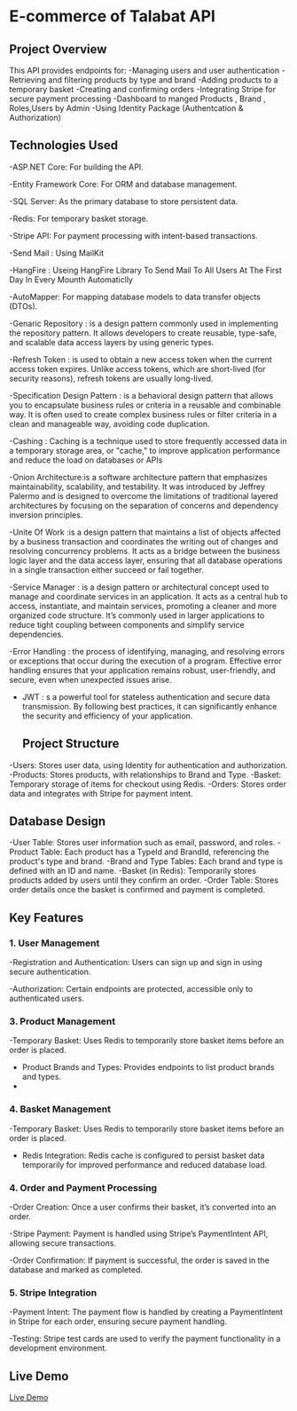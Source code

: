 # E-commerce of Talabat API
## Project Overview
This API provides endpoints for:
-Managing users and user authentication
-Retrieving and filtering products by type and brand
-Adding products to a temporary basket
-Creating and confirming orders
-Integrating Stripe for secure payment processing
-Dashboard to manged Products , Brand , Roles,Users by Admin
-Using Identity Package (Authentcation & Authorization)
## Technologies Used
-ASP.NET Core: For building the API.

-Entity Framework Core: For ORM and database management.

-SQL Server: As the primary database to store persistent data.

-Redis: For temporary basket storage.

-Stripe API: For payment processing with intent-based transactions.

-Send Mail : Using MailKit

-HangFire : Useing HangFire Library To Send Mail To All Users At The First Day In Every Mounth Automaticlly

-AutoMapper: For mapping database models to data transfer objects (DTOs).

-Genaric Repository : is a design pattern commonly used in implementing the repository pattern. It allows developers to create reusable, type-safe, and scalable data access layers by using generic types.

-Refresh Token :  is used to obtain a new access token when the current access token expires. Unlike access tokens, which are short-lived (for security reasons), refresh tokens are usually long-lived.

-Specification Design Pattern : is a behavioral design pattern that allows you to encapsulate business rules or criteria in a reusable and combinable way. It is often used to create complex business rules or filter criteria in a clean and manageable way, avoiding code duplication.

-Cashing : Caching is a technique used to store frequently accessed data in a temporary storage area, or "cache," to improve application performance and reduce the load on databases or APIs

-Onion Architecture:is a software architecture pattern that emphasizes maintainability, scalability, and testability. It was introduced by Jeffrey Palermo and is designed to overcome the limitations of traditional layered architectures by focusing on the separation of concerns and dependency inversion principles.

 -Unite Of Work :is a design pattern that maintains a list of objects affected by a business transaction and coordinates the writing out of changes and resolving concurrency problems. It acts as a bridge between the business logic layer and the data access layer, ensuring that all database operations in a single transaction either succeed or fail together.

-Service Manager : is a design pattern or architectural concept used to manage and coordinate services in an application. It acts as a central hub to access, instantiate, and maintain services, promoting a cleaner and more organized code structure. It’s commonly used in larger applications to reduce tight coupling between components and simplify service dependencies.

 -Error Handling : the process of identifying, managing, and resolving errors or exceptions that occur during the execution of a program. Effective error handling ensures that your application remains robust, user-friendly, and secure, even when unexpected issues arise.

- JWT : s a powerful tool for stateless authentication and secure data transmission. By following best practices, it can significantly enhance the security and efficiency of your application.

  ## Project Structure
-Users: Stores user data, using Identity for authentication and authorization.
-Products: Stores products, with relationships to Brand and Type.
-Basket: Temporary storage of items for checkout using Redis.
-Orders: Stores order data and integrates with Stripe for payment intent.

## Database Design
-User Table: Stores user information such as email, password, and roles.
-Product Table: Each product has a TypeId and BrandId, referencing the product's type and brand.
-Brand and Type Tables: Each brand and type is defined with an ID and name.
-Basket (in Redis): Temporarily stores products added by users until they confirm an order.
-Order Table: Stores order details once the basket is confirmed and payment is completed.

## Key Features
### 1. User Management
-Registration and Authentication: Users can sign up and sign in using secure authentication.

-Authorization: Certain endpoints are protected, accessible only to authenticated users.

### 3. Product Management
-Temporary Basket: Uses Redis to temporarily store basket items before an order is placed.

- Product Brands and Types: Provides endpoints to list product brands and types.
- 
### 4. Basket Management
-Temporary Basket: Uses Redis to temporarily store basket items before an order is placed.

- Redis Integration: Redis cache is configured to persist basket data temporarily for improved performance and reduced database load.

### 4. Order and Payment Processing
-Order Creation: Once a user confirms their basket, it’s converted into an order.

-Stripe Payment: Payment is handled using Stripe’s PaymentIntent API, allowing secure transactions.

-Order Confirmation: If payment is successful, the order is saved in the database and marked as completed.

### 5. Stripe Integration
   -Payment Intent: The payment flow is handled by creating a PaymentIntent in Stripe for each order, ensuring secure payment handling.

   -Testing: Stripe test cards are used to verify the payment functionality in a development environment.


## Live Demo
[Live Demo](https://www.linkedin.com/posts/mohamed-hamdy-190b5b228_aspnet-webapis-ecommerce-activity-7273545399485804544-djkv?utm_source=share&utm_medium=member_desktop)
  








